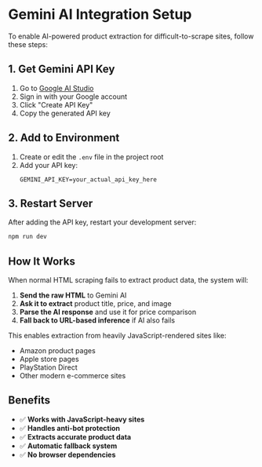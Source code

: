 # Gemini AI Integration Setup

To enable AI-powered product extraction for difficult-to-scrape sites, follow these steps:

## 1. Get Gemini API Key

1. Go to [Google AI Studio](https://makersuite.google.com/app/apikey)
2. Sign in with your Google account
3. Click "Create API Key"
4. Copy the generated API key

## 2. Add to Environment

1. Create or edit the `.env` file in the project root
2. Add your API key:
   ```
   GEMINI_API_KEY=your_actual_api_key_here
   ```

## 3. Restart Server

After adding the API key, restart your development server:

```bash
npm run dev
```

## How It Works

When normal HTML scraping fails to extract product data, the system will:

1. **Send the raw HTML** to Gemini AI
2. **Ask it to extract** product title, price, and image
3. **Parse the AI response** and use it for price comparison
4. **Fall back to URL-based inference** if AI also fails

This enables extraction from heavily JavaScript-rendered sites like:

- Amazon product pages
- Apple store pages
- PlayStation Direct
- Other modern e-commerce sites

## Benefits

- ✅ **Works with JavaScript-heavy sites**
- ✅ **Handles anti-bot protection**
- ✅ **Extracts accurate product data**
- ✅ **Automatic fallback system**
- ✅ **No browser dependencies**
